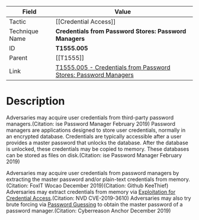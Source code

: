 
|Field|Value|
|---|---|
|Tactic|[[Credential Access]]|
|Technique Name|**Credentials from Password Stores: Password Managers**|
|ID|**T1555.005**|
|Parent|[[T1555]]|
|Link|[T1555.005 - Credentials from Password Stores: Password Managers](https://attack.mitre.org/techniques/T1555/005)|

# Description

Adversaries may acquire user credentials from third-party password managers.(Citation: ise Password Manager February 2019) Password managers are applications designed to store user credentials, normally in an encrypted database. Credentials are typically accessible after a user provides a master password that unlocks the database. After the database is unlocked, these credentials may be copied to memory. These databases can be stored as files on disk.(Citation: ise Password Manager February 2019)

Adversaries may acquire user credentials from password managers by extracting the master password and/or plain-text credentials from memory.(Citation: FoxIT Wocao December 2019)(Citation: Github KeeThief) Adversaries may extract credentials from memory via [Exploitation for Credential Access](https://attack.mitre.org/techniques/T1212).(Citation: NVD CVE-2019-3610)
 Adversaries may also try brute forcing via [Password Guessing](https://attack.mitre.org/techniques/T1110/001) to obtain the master password of a password manager.(Citation: Cyberreason Anchor December 2019)